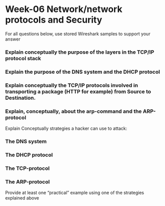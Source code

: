 # Week-06 Network/network protocols and Security
For all questions below, use stored Wireshark samples to support your answer 

### Explain conceptually the purpose of the layers in the TCP/IP protocol stack


### Explain the purpose of the DNS system and the DHCP protocol



### Explain conceptually the TCP/IP protocols involved in transporting a package (HTTP for example) from Source to Destination.



### Explain, conceptually, about the arp-command and the ARP-protocol

Explain Conceptually strategies a hacker can use to attack:
### The DNS system
### The DHCP protocol
### The TCP-protocol
### The ARP-protocol

Provide at least one “practical” example using one of the strategies explained above